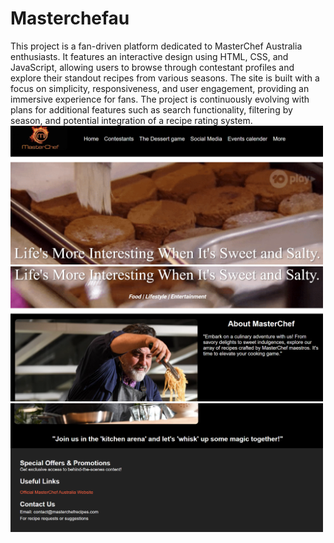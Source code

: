 # Masterchefau
This project is a fan-driven platform dedicated to MasterChef Australia enthusiasts. It features an interactive design using HTML, CSS, and JavaScript, allowing users to browse through contestant profiles and explore their standout recipes from various seasons. The site is built with a focus on simplicity, responsiveness, and user engagement, providing an immersive experience for fans. The project is continuously evolving with plans for additional features such as search functionality, filtering by season, and potential integration of a recipe rating system.
<img src="https://github.com/Akanksha70/Masterchefau/blob/main/1.png?raw=true" alt="Project Screenshot" width="500"/>
<img src="https://github.com/Akanksha70/Masterchefau/blob/main/2.png?raw=true" alt="Project Screenshot" width="500"/>
<img src="https://github.com/Akanksha70/Masterchefau/blob/main/3.png?raw=true" alt="Project Screenshot" width="500"/>
